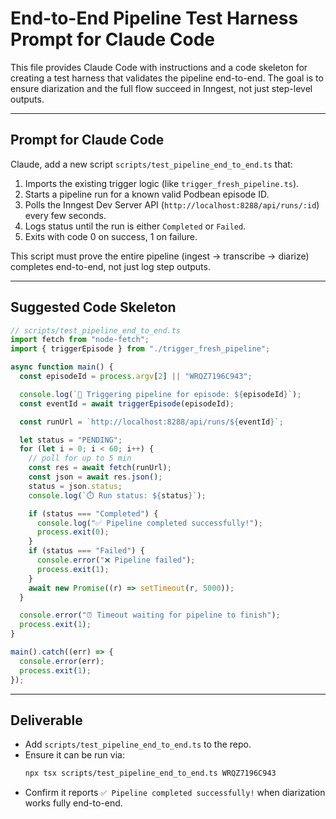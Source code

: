 # End-to-End Pipeline Test Harness Prompt for Claude Code

This file provides Claude Code with instructions and a code skeleton for creating a test harness that validates the pipeline end-to-end. The goal is to ensure diarization and the full flow succeed in Inngest, not just step-level outputs.

---

## Prompt for Claude Code

Claude, add a new script `scripts/test_pipeline_end_to_end.ts` that:

1. Imports the existing trigger logic (like `trigger_fresh_pipeline.ts`).
2. Starts a pipeline run for a known valid Podbean episode ID.
3. Polls the Inngest Dev Server API (`http://localhost:8288/api/runs/:id`) every few seconds.
4. Logs status until the run is either `Completed` or `Failed`.
5. Exits with code 0 on success, 1 on failure.

This script must prove the entire pipeline (ingest → transcribe → diarize) completes end-to-end, not just log step outputs.

---

## Suggested Code Skeleton

```ts
// scripts/test_pipeline_end_to_end.ts
import fetch from "node-fetch";
import { triggerEpisode } from "./trigger_fresh_pipeline";

async function main() {
  const episodeId = process.argv[2] || "WRQZ7196C943";

  console.log(`🚀 Triggering pipeline for episode: ${episodeId}`);
  const eventId = await triggerEpisode(episodeId);

  const runUrl = `http://localhost:8288/api/runs/${eventId}`;

  let status = "PENDING";
  for (let i = 0; i < 60; i++) {
    // poll for up to 5 min
    const res = await fetch(runUrl);
    const json = await res.json();
    status = json.status;
    console.log(`⏱️ Run status: ${status}`);

    if (status === "Completed") {
      console.log("✅ Pipeline completed successfully!");
      process.exit(0);
    }
    if (status === "Failed") {
      console.error("❌ Pipeline failed");
      process.exit(1);
    }
    await new Promise((r) => setTimeout(r, 5000));
  }

  console.error("⏰ Timeout waiting for pipeline to finish");
  process.exit(1);
}

main().catch((err) => {
  console.error(err);
  process.exit(1);
});
```

---

## Deliverable

- Add `scripts/test_pipeline_end_to_end.ts` to the repo.
- Ensure it can be run via:
  ```bash
  npx tsx scripts/test_pipeline_end_to_end.ts WRQZ7196C943
  ```
- Confirm it reports `✅ Pipeline completed successfully!` when diarization works fully end-to-end.
